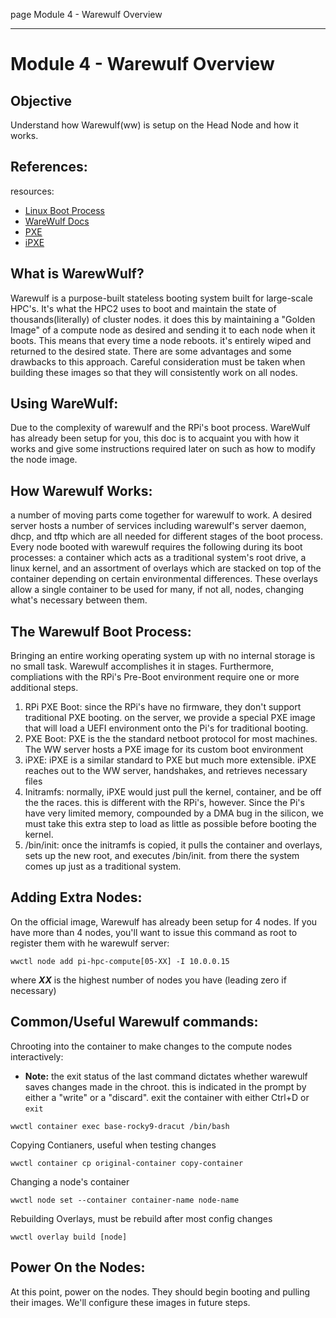 page
Module 4 - Warewulf Overview


---

# Module 4 - Warewulf Overview

## Objective
Understand how Warewulf(ww) is setup on the Head Node and how it works.

## References:
<span class="small">resources:
- [Linux Boot Process](https://en.wikipedia.org/wiki/Booting_process_of_Linux)
- [WareWulf Docs](https://warewulf.org/docs/v4.5.x/)
- [PXE](https://en.wikipedia.org/wiki/Preboot_Execution_Environment)
- [iPXE](https://ipxe.org/docs)
</span>

## What is WarewWulf?
Warewulf is a purpose-built stateless booting system built for large-scale HPC's. It's what the HPC2 uses to boot and maintain the state of thousands(literally) of cluster nodes. it does this by maintaining a "Golden Image" of a compute node as desired and sending it to each node when it boots. This means that every time a node reboots. it's entirely wiped and returned to the desired state. There are some advantages and some drawbacks to this approach. Careful consideration must be taken when building these images so that they will consistently work on all nodes. 

## Using WareWulf:
Due to the complexity of warewulf and the RPi's boot process. WareWulf has already been setup for you, this doc is to acquaint you with how it works and give some instructions required later on such as how to modify the node image.

## How Warewulf Works:
a number of moving parts come together for warewulf to work. A desired server hosts a number of services including warewulf's server daemon, dhcp, and tftp which are all needed for different stages of the boot process. Every node booted with warewulf requires the following during its boot processes: a container which acts as a traditional system's root drive, a linux kernel, and an assortment of overlays which are stacked on top of the container depending on certain environmental differences. These overlays allow a single container to be used for many, if not all, nodes, changing what's necessary between them.

## The Warewulf Boot Process:
Bringing an entire working operating system up with no internal storage is no small task. Warewulf accomplishes it in stages. Furthermore, compliations with the RPi's Pre-Boot environment require one or more additional steps.
1. RPi PXE Boot: since the RPi's have no firmware, they don't support traditional PXE booting. on the server, we provide a special PXE image that will load a UEFI environment onto the Pi's for traditional booting.
2. PXE Boot: PXE is the the standard netboot protocol for most machines. The WW server hosts a PXE image for its custom boot environment
3. iPXE: iPXE is a similar standard to PXE but much more extensible. iPXE reaches out to the WW server, handshakes, and retrieves necessary files
4. Initramfs: normally, iPXE would just pull the kernel, container, and be off the the races. this is different with the RPi's, however. Since the Pi's have very limited memory, compounded by a DMA bug in the silicon, we must take this extra step to load as little as possible before booting the kernel.
5. /bin/init: once the initramfs is copied, it pulls the container and overlays, sets up the new root, and executes /bin/init. from there the system comes up just as a traditional system.

## Adding Extra Nodes:
On the official image, Warewulf has already been setup for 4 nodes. If you have more than 4 nodes, you'll want to issue this command as root to register them with he warewulf server:
```
wwctl node add pi-hpc-compute[05-XX] -I 10.0.0.15
```
where ***XX*** is the highest number of nodes you have (leading zero if necessary)

## Common/Useful Warewulf commands:
Chrooting into the container to make changes to the compute nodes interactively:
- **Note:** the exit status of the last command dictates whether warewulf saves changes made in the chroot. this is indicated in the prompt by either a "write" or a "discard". exit the container with either Ctrl+D or `exit`
```
wwctl container exec base-rocky9-dracut /bin/bash
```

Copying Contianers, useful when testing changes
```
wwctl container cp original-container copy-container
```

Changing a node's container
```
wwctl node set --container container-name node-name
```

Rebuilding Overlays, must be rebuild after most config changes
```
wwctl overlay build [node]
```

## Power On the Nodes:
At this point, power on the nodes. They should begin booting and pulling their images. We'll configure these images in future steps.


